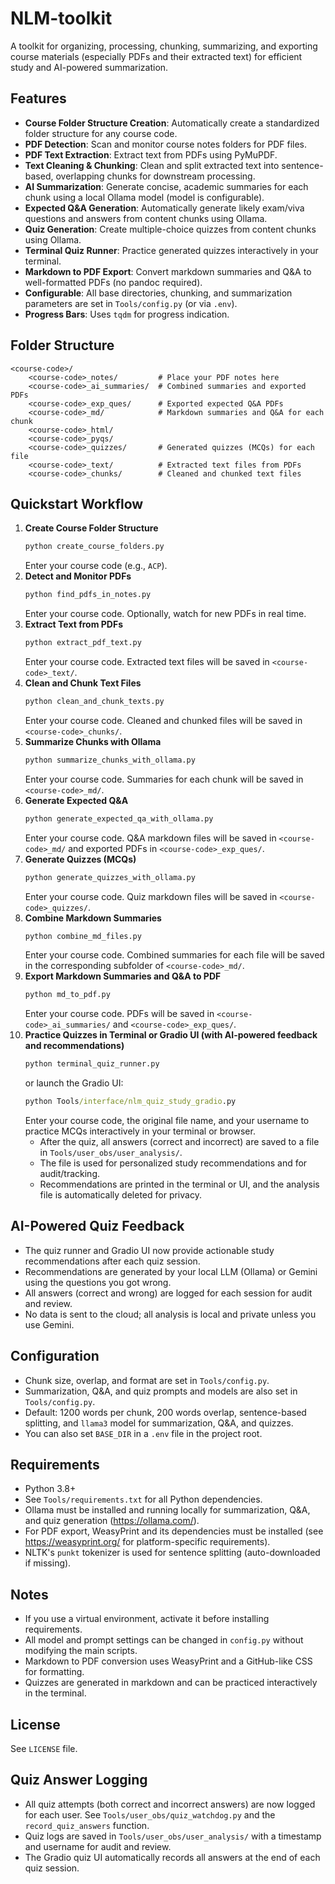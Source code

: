 # NLM-toolkit

A toolkit for organizing, processing, chunking, summarizing, and exporting course materials (especially PDFs and their extracted text) for efficient study and AI-powered summarization.

## Features
- **Course Folder Structure Creation**: Automatically create a standardized folder structure for any course code.
- **PDF Detection**: Scan and monitor course notes folders for PDF files.
- **PDF Text Extraction**: Extract text from PDFs using PyMuPDF.
- **Text Cleaning & Chunking**: Clean and split extracted text into sentence-based, overlapping chunks for downstream processing.
- **AI Summarization**: Generate concise, academic summaries for each chunk using a local Ollama model (model is configurable).
- **Expected Q&A Generation**: Automatically generate likely exam/viva questions and answers from content chunks using Ollama.
- **Quiz Generation**: Create multiple-choice quizzes from content chunks using Ollama.
- **Terminal Quiz Runner**: Practice generated quizzes interactively in your terminal.
- **Markdown to PDF Export**: Convert markdown summaries and Q&A to well-formatted PDFs (no pandoc required).
- **Configurable**: All base directories, chunking, and summarization parameters are set in `Tools/config.py` (or via `.env`).
- **Progress Bars**: Uses `tqdm` for progress indication.

## Folder Structure
```
<course-code>/
    <course-code>_notes/         # Place your PDF notes here
    <course-code>_ai_summaries/  # Combined summaries and exported PDFs
    <course-code>_exp_ques/      # Exported expected Q&A PDFs
    <course-code>_md/            # Markdown summaries and Q&A for each chunk
    <course-code>_html/
    <course-code>_pyqs/
    <course-code>_quizzes/       # Generated quizzes (MCQs) for each file
    <course-code>_text/          # Extracted text files from PDFs
    <course-code>_chunks/        # Cleaned and chunked text files
```

## Quickstart Workflow
1. **Create Course Folder Structure**
   ```cmd
   python create_course_folders.py
   ```
   Enter your course code (e.g., `ACP`).
2. **Detect and Monitor PDFs**
   ```cmd
   python find_pdfs_in_notes.py
   ```
   Enter your course code. Optionally, watch for new PDFs in real time.
3. **Extract Text from PDFs**
   ```cmd
   python extract_pdf_text.py
   ```
   Enter your course code. Extracted text files will be saved in `<course-code>_text/`.
4. **Clean and Chunk Text Files**
   ```cmd
   python clean_and_chunk_texts.py
   ```
   Enter your course code. Cleaned and chunked files will be saved in `<course-code>_chunks/`.
5. **Summarize Chunks with Ollama**
   ```cmd
   python summarize_chunks_with_ollama.py
   ```
   Enter your course code. Summaries for each chunk will be saved in `<course-code>_md/`.
6. **Generate Expected Q&A**
   ```cmd
   python generate_expected_qa_with_ollama.py
   ```
   Enter your course code. Q&A markdown files will be saved in `<course-code>_md/` and exported PDFs in `<course-code>_exp_ques/`.
7. **Generate Quizzes (MCQs)**
   ```cmd
   python generate_quizzes_with_ollama.py
   ```
   Enter your course code. Quiz markdown files will be saved in `<course-code>_quizzes/`.
8. **Combine Markdown Summaries**
   ```cmd
   python combine_md_files.py
   ```
   Enter your course code. Combined summaries for each file will be saved in the corresponding subfolder of `<course-code>_md/`.
9. **Export Markdown Summaries and Q&A to PDF**
   ```cmd
   python md_to_pdf.py
   ```
   Enter your course code. PDFs will be saved in `<course-code>_ai_summaries/` and `<course-code>_exp_ques/`.
10. **Practice Quizzes in Terminal or Gradio UI (with AI-powered feedback and recommendations)**
    ```cmd
    python terminal_quiz_runner.py
    ```
    or launch the Gradio UI:
    ```cmd
    python Tools/interface/nlm_quiz_study_gradio.py
    ```
    Enter your course code, the original file name, and your username to practice MCQs interactively in your terminal or browser.
    - After the quiz, all answers (correct and incorrect) are saved to a file in `Tools/user_obs/user_analysis/`.
    - The file is used for personalized study recommendations and for audit/tracking.
    - Recommendations are printed in the terminal or UI, and the analysis file is automatically deleted for privacy.

## AI-Powered Quiz Feedback
- The quiz runner and Gradio UI now provide actionable study recommendations after each quiz session.
- Recommendations are generated by your local LLM (Ollama) or Gemini using the questions you got wrong.
- All answers (correct and wrong) are logged for each session for audit and review.
- No data is sent to the cloud; all analysis is local and private unless you use Gemini.

## Configuration
- Chunk size, overlap, and format are set in `Tools/config.py`.
- Summarization, Q&A, and quiz prompts and models are also set in `Tools/config.py`.
- Default: 1200 words per chunk, 200 words overlap, sentence-based splitting, and `llama3` model for summarization, Q&A, and quizzes.
- You can also set `BASE_DIR` in a `.env` file in the project root.

## Requirements
- Python 3.8+
- See `Tools/requirements.txt` for all Python dependencies.
- Ollama must be installed and running locally for summarization, Q&A, and quiz generation (https://ollama.com/).
- For PDF export, WeasyPrint and its dependencies must be installed (see https://weasyprint.org/ for platform-specific requirements).
- NLTK's `punkt` tokenizer is used for sentence splitting (auto-downloaded if missing).

## Notes
- If you use a virtual environment, activate it before installing requirements.
- All model and prompt settings can be changed in `config.py` without modifying the main scripts.
- Markdown to PDF conversion uses WeasyPrint and a GitHub-like CSS for formatting.
- Quizzes are generated in markdown and can be practiced interactively in the terminal.

## License
See `LICENSE` file.

## Quiz Answer Logging
- All quiz attempts (both correct and incorrect answers) are now logged for each user. See `Tools/user_obs/quiz_watchdog.py` and the `record_quiz_answers` function.
- Quiz logs are saved in `Tools/user_obs/user_analysis/` with a timestamp and username for audit and review.
- The Gradio quiz UI automatically records all answers at the end of each quiz session.
